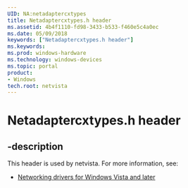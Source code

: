 ```yaml
---
UID: NA:netadaptercxtypes
title: Netadaptercxtypes.h header
ms.assetid: 4b4f1110-fd98-3433-b533-f460e5c4a0ec
ms.date: 05/09/2018
keywords: ["Netadaptercxtypes.h header"]
ms.keywords: 
ms.prod: windows-hardware
ms.technology: windows-devices
ms.topic: portal
product:
- Windows
tech.root: netvista
---
```


# Netadaptercxtypes.h header


## -description


This header is used by netvista. For more information, see:

- [Networking drivers for Windows Vista and later](../_netvista/index.md)
